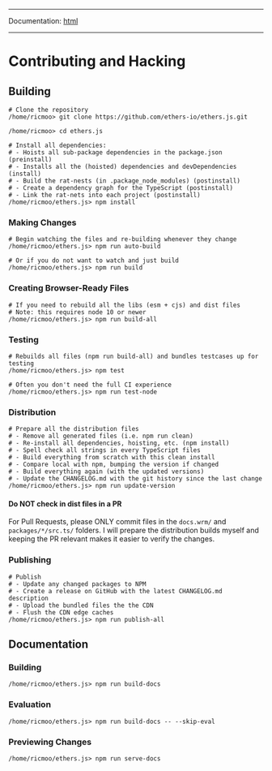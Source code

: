 -----

Documentation: [html](https://docs.ethers.io/)

-----

Contributing and Hacking
========================

Building
--------

```
# Clone the repository
/home/ricmoo> git clone https://github.com/ethers-io/ethers.js.git

/home/ricmoo> cd ethers.js

# Install all dependencies:
# - Hoists all sub-package dependencies in the package.json (preinstall)
# - Installs all the (hoisted) dependencies and devDependencies (install)
# - Build the rat-nests (in .package_node_modules) (postinstall)
# - Create a dependency graph for the TypeScript (postinstall)
# - Link the rat-nets into each project (postinstall)
/home/ricmoo/ethers.js> npm install
```

### Making Changes

```
# Begin watching the files and re-building whenever they change
/home/ricmoo/ethers.js> npm run auto-build

# Or if you do not want to watch and just build
/home/ricmoo/ethers.js> npm run build
```

### Creating Browser-Ready Files

```
# If you need to rebuild all the libs (esm + cjs) and dist files
# Note: this requires node 10 or newer
/home/ricmoo/ethers.js> npm run build-all
```

### Testing

```
# Rebuilds all files (npm run build-all) and bundles testcases up for testing
/home/ricmoo/ethers.js> npm test

# Often you don't need the full CI experience
/home/ricmoo/ethers.js> npm run test-node
```

### Distribution

```
# Prepare all the distribution files
# - Remove all generated files (i.e. npm run clean)
# - Re-install all dependencies, hoisting, etc. (npm install)
# - Spell check all strings in every TypeScript files
# - Build everything from scratch with this clean install
# - Compare local with npm, bumping the version if changed
# - Build everything again (with the updated versions)
# - Update the CHANGELOG.md with the git history since the last change
/home/ricmoo/ethers.js> npm run update-version
```

#### Do NOT check in dist files in a PR

For Pull Requests, please ONLY commit files in the `docs.wrm/` and `packages/*/src.ts/` folders. I will prepare the distribution builds myself and keeping the PR relevant makes it easier to verify the changes.


### Publishing

```
# Publish
# - Update any changed packages to NPM
# - Create a release on GitHub with the latest CHANGELOG.md description
# - Upload the bundled files the the CDN
# - Flush the CDN edge caches
/home/ricmoo/ethers.js> npm run publish-all
```

Documentation
-------------

### Building

```
/home/ricmoo/ethers.js> npm run build-docs
```

### Evaluation

```
/home/ricmoo/ethers.js> npm run build-docs -- --skip-eval
```

### Previewing Changes

```
/home/ricmoo/ethers.js> npm run serve-docs
```

